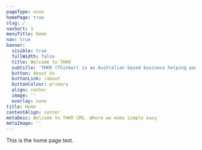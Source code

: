 ```yaml
---
pageType: none
homePage: true
slug: /
navSort: 1
menuTitle: Home
nav: true
banner:
  visible: true
  fullWidth: false
  title: Welcome to THKR
  subtitle: 'THKR (Thinker) is an Australian based business helping people create fast, simple sites with custom assistance.'
  button: About Us
  buttonLink: /about
  buttonColour: primary
  align: center
  image: ''
  overlay: none
title: Home
contentAlign: center
metaDesc: Welcome to THKR CMS. Where we make simple easy
metaImage: ''
---
```

This is the home page test.

